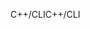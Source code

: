 <span data-ttu-id="7e921-101">C++/CLI</span><span class="sxs-lookup"><span data-stu-id="7e921-101">C++/CLI</span></span>